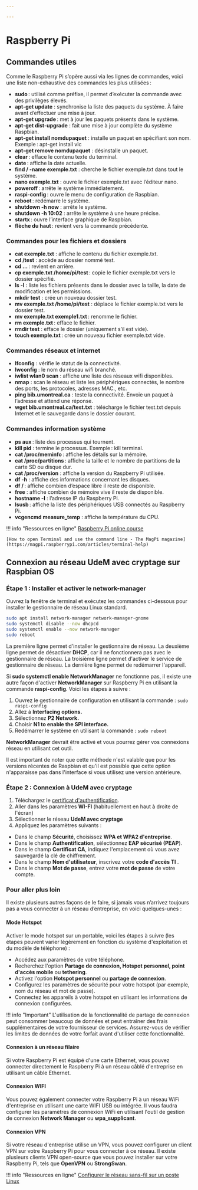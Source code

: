 ```yaml
---

---
```


# Raspberry Pi

## Commandes utiles

Comme le Raspberry Pi s’opère aussi via les lignes de commandes, voici une liste non-exhaustive des commandes les plus utilisées :

- **sudo** : utilisé comme préfixe, il permet d’exécuter la commande avec des privilèges élevés.
- **apt-get update** : synchronise la liste des paquets du système. À faire avant d’effectuer une mise à jour.
- **apt-get upgrade** : met à jour les paquets présents dans le système.
- **apt-get dist-upgrade** : fait une mise à jour complète du système Raspbian.
- **apt-get install nomdupaquet** : installe un paquet en spécifiant son nom. Exemple : apt-get install vlc
- **apt-get remove nomdupaquet** : désinstalle un paquet.
- **clear** : efface le contenu texte du terminal.
- **date** : affiche la date actuelle.
- **find / -name exemple.txt** : cherche le fichier exemple.txt dans tout le système.
- **nano exemple.txt** : ouvre le fichier exemple.txt avec l’éditeur nano.
- **poweroff** : arrête le système immédiatement.
- **raspi-config** : ouvre le menu de configuration de Raspbian.
- **reboot** : redémarre le système.
- **shutdown -h now** : arrête le système.
- **shutdown -h 10:02** : arrête le système à une heure précise.
- **startx** : ouvre l’interface graphique de Raspbian.
- **flèche du haut** : revient vers la commande précédente.

### Commandes pour les fichiers et dossiers

- **cat exemple.txt** : affiche le contenu du fichier exemple.txt.
- **cd /test** : accède au dossier nommé test.
- **cd …** : revient en arrière.
- **cp exemple.txt /home/pi/test** : copie le fichier exemple.txt vers le dossier spécifié.
- **ls -l** : liste les fichiers présents dans le dossier avec la taille, la date de modification et les permissions.
- **mkdir test** : crée un nouveau dossier test.
- **mv exemple.txt /home/pi/test** : déplace le fichier exemple.txt vers le dossier test.
- **mv exemple.txt exemple1.txt** : renomme le fichier.
- **rm exemple.txt** : efface le fichier.
- **rmdir test** : efface le dossier (uniquement s’il est vide).
- **touch exemple.txt** : crée un nouveau fichier exemple.txt vide.

### Commandes réseaux et internet

- **Ifconfig** : vérifie le statut de la connectivité.
- **Iwconfig** : le nom du réseau wifi branché.
- **iwlist wlan0 scan** : affiche une liste des réseaux wifi disponibles.
- **nmap** : scan le réseau et liste les périphériques connectés, le nombre des ports, les protocoles, adresses MAC., etc.
- **ping bib.umontreal.ca** : teste la connectivité. Envoie un paquet à l’adresse et attend une réponse.
- **wget bib.umontreal.ca/test.txt** : télécharge le fichier test.txt depuis Internet et le sauvegarde dans le dossier courant.

### Commandes information système

- **ps aux** : liste des processus qui tournent.
- **kill pid** : termine le processus. Exemple : kill terminal.
- **cat /proc/meminfo** : affiche les détails sur la mémoire.
- **cat /proc/partitions** : affiche la taille et le nombre de partitions de la carte SD ou disque dur.
- **cat /proc/version** : affiche la version du Raspberry Pi utilisée.
- **df -h** : affiche des informations concernant les disques.
- **df /** : affiche combien d’espace libre il reste de disponible.
- **free** : affiche combien de mémoire vive il reste de disponible.
- **hostname -I** : l’adresse IP du Raspberry Pi.
- **lsusb** : affiche la liste des périphériques USB connectés au Raspberry Pi.
- **vcgencmd measure_temp** : affiche la température du CPU.

!!! info "Ressources en ligne"
    [Raspberry Pi online course](https://geek-university.com/raspberry-pi/raspberry-pi-online-course/)
    
    [How to open Terminal and use the command line - The MagPi magazine](https://magpi.raspberrypi.com/articles/terminal-help)

## Connexion au réseau UdeM avec cryptage sur Raspbian OS

### Étape 1 : Installer et activer le network-manager

Ouvrez la fenêtre de terminal et exécutez les commandes ci-dessous pour installer le gestionnaire de réseau Linux standard.

```bash
sudo apt install network-manager network-manager-gnome
sudo systemctl disable --now dhcpcd 
sudo systemctl enable --now network-manager
sudo reboot
```

La première ligne permet d'installer le gestionnaire de réseau.
La deuxième ligne permet de désactiver **DHCP**, car il ne fonctionnera pas avec le gestionnaire de réseau.
La troisième ligne permet d'activer le service de gestionnaire de réseau. 
La dernière ligne permet de redémarrer l'appareil.

Si **sudo systemctl enable NetworkManager** ne fonctionne pas, iI existe une autre façon d'activer **NetworkManager** sur Raspberry Pi en utilisant la commande **raspi-config**. Voici les étapes à suivre :

1. Ouvrez le gestionnaire de configuration en utilisant la commande :
`sudo raspi-config`
2. Allez à **Interfacing options.**
3. Sélectionnez **P2 Network.**
4. Choisir **N1 to enable the SPI interface.**
5. Redémarrer le système en utilisant la commande :
`sudo reboot`

**NetworkManager** devrait être activé et vous pourrez gérer vos connexions réseau en utilisant cet outil.

Il est important de noter que cette méthode n'est valable que pour les versions récentes de Raspbian et qu'il est possible que cette option n'apparaisse pas dans l'interface si vous utilisez une version antérieure.

### Étape 2 : Connexion à UdeM avec cryptage

1. Téléchargez le [certificat d'authentification](https://entrust.com/root-certificates/entrust_g2_ca.cer?_ga=2.176382957.952316860.1542655212-1390703555.1542655212).
2. Aller dans les paramètres **WI-FI** (habituellement en haut à droite de l'écran)
3. Sélectionner le réseau **UdeM avec cryptage**
4. Appliquez les paramètres suivants :
- Dans le champ **Sécurité**, choisissez **WPA et WPA2 d'entreprise**.
- Dans le champ **Authentification**, sélectionnez **EAP sécurisé (PEAP**).
- Dans le champ **Certificat CA**, indiquez l'emplacement où vous avez sauvegardé la clé de chiffrement.
- Dans le champ **Nom d'utilisateur**, inscrivez votre **code d'accès TI** .
- Dans le champ **Mot de passe**, entrez votre **mot de passe** de votre compte.

### Pour aller plus loin

Il existe plusieurs autres façons de le faire, si jamais vous n’arrivez toujours pas a vous connecter à un réseau d’entreprise, en voici quelques-unes :

#### Mode Hotspot

Activer le mode hotspot sur un portable, voici les étapes à suivre (les étapes peuvent varier légèrement en fonction du système d'exploitation et du modèle de téléphone) :

- Accédez aux paramètres de votre téléphone.
- Recherchez l'option **Partage de connexion, Hotspot personnel, point d'accès mobile** ou **tethering**.
- Activez l'option **Hotspot personnel** ou **partage de connexion**.
- Configurez les paramètres de sécurité pour votre hotspot (par exemple, nom du réseau et mot de passe).
- Connectez les appareils à votre hotspot en utilisant les informations de connexion configurées.


!!! info "Important"
    L'utilisation de la fonctionnalité de partage de connexion peut consommer beaucoup de données et peut entraîner des frais supplémentaires de votre fournisseur de services. Assurez-vous de vérifier les limites de données de votre forfait avant d'utiliser cette fonctionnalité.


#### Connexion à un réseau filaire

Si votre Raspberry Pi est équipé d'une carte Ethernet, vous pouvez connecter directement le Raspberry Pi à un réseau câblé d'entreprise en utilisant un câble Ethernet.

#### Connexion WIFI

Vous pouvez également connecter votre Raspberry Pi à un réseau WiFi d'entreprise en utilisant une carte WIFI USB ou intégrée. Il vous faudra configurer les paramètres de connexion WiFi en utilisant l'outil de gestion de connexion **Network Manager** ou **wpa_supplicant**.

#### Connexion VPN

Si votre réseau d'entreprise utilise un VPN, vous pouvez configurer un client VPN sur votre Raspberry Pi pour vous connecter à ce réseau. Il existe plusieurs clients VPN open-source que vous pouvez installer sur votre Raspberry Pi, tels que **OpenVPN** ou **StrongSwan**.

!!! info "Ressources en ligne"
    [Configurer le réseau sans-fil sur un poste Linux](https://wiki.umontreal.ca/display/SIE/FAQ+Linux)